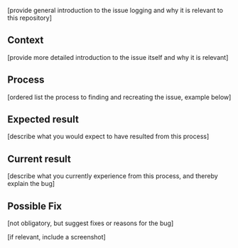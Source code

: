 [provide general introduction to the issue logging and why it is relevant to this repository]

## Context

[provide more detailed introduction to the issue itself and why it is relevant]

## Process

[ordered list the process to finding and recreating the issue, example below]


## Expected result

[describe what you would expect to have resulted from this process]

## Current result

[describe what you currently experience from this process, and thereby explain the bug]

## Possible Fix

[not obligatory, but suggest fixes or reasons for the bug]


[if relevant, include a screenshot]


